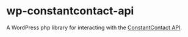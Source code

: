 # wp-constantcontact-api
A WordPress php library for interacting with the [ConstantContact API](https://developer.constantcontact.com/docs/developer-guides/api-documentation-index.html).
